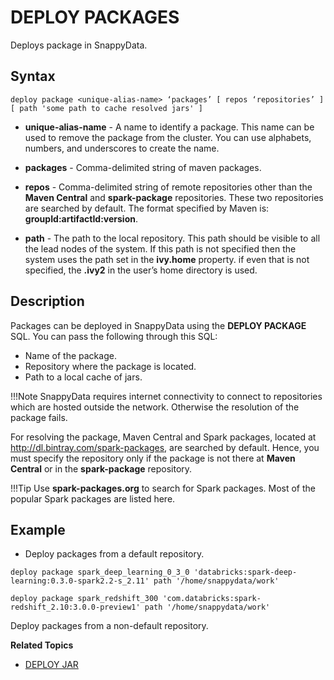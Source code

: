 # DEPLOY PACKAGES

Deploys package in SnappyData.

## Syntax 

```pre
deploy package <unique-alias-name> ‘packages’ [ repos ‘repositories’ ] [ path 'some path to cache resolved jars' ]
```
*	**unique-alias-name** - A name to identify a package. This name can be used to remove the package from the cluster.  You can use alphabets, numbers, and underscores to create the name.

*	**packages** - Comma-delimited string of maven packages. 

*	**repos** - Comma-delimited string of remote repositories other than the **Maven Central** and **spark-package** repositories. These two repositories are searched by default.  The format specified by Maven is: **groupId:artifactId:version**.

*	**path** - The path to the local repository. This path should be visible to all the lead nodes of the system. If this path is not specified then the system uses the path set in the **ivy.home** property. if even that is not specified, the **.ivy2** in the user’s home directory is used.

## Description

Packages can be deployed in SnappyData using the **DEPLOY PACKAGE** SQL. You can pass the following through this SQL:

*	Name of the package.
*	Repository where the package is located.
*	Path to a local cache of jars.

!!!Note
	SnappyData requires internet connectivity to connect to repositories which are hosted outside the network. Otherwise the resolution of the package fails.

For resolving the package, Maven Central and Spark packages, located at http://dl.bintray.com/spark-packages, are searched by default. Hence, you must specify the repository only if the package is not there at **Maven Central** or in the **spark-package** repository.

!!!Tip
	Use **spark-packages.org** to search for Spark packages. Most of the popular Spark packages are listed here.

## Example 

*	Deploy packages from a default repository.
	
```
deploy package spark_deep_learning_0_3_0 'databricks:spark-deep-learning:0.3.0-spark2.2-s_2.11' path '/home/snappydata/work'
```

```pre
deploy package spark_redshift_300 'com.databricks:spark-redshift_2.10:3.0.0-preview1' path '/home/snappydata/work'
```

Deploy packages from a non-default repository.

**Related Topics**</br>

* [DEPLOY JAR](deploy_jar.md)
